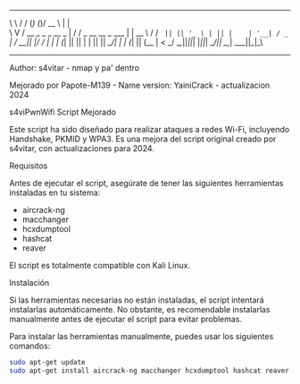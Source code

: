 
__   __        _         _  _____                     _    
\ \ / /       (_)       (_)/  __ \                   | |   
 \ V /   __ _  _  _ __   _ | /  \/ _ __   __ _   ___ | | __
  \ /   / _` || || '_ \ | || |    | '__| / _` | / __|| |/ /
  | |  | (_| || || | | || || \__/\| |   | (_| || (__ |   < 
  \_/   \__,_||_||_| |_||_| \____/|_|    \__,_| \___||_|\_\
                                                           
------------

Author: s4vitar - nmap y pa' dentro

Mejorado por Papote-M139 - Name version: YainiCrack -  actualizacion 2024

s4viPwnWifi Script Mejorado

Este script ha sido diseñado para realizar ataques a redes Wi-Fi, incluyendo Handshake, PKMID y WPA3. Es una mejora del script original creado por s4vitar, con actualizaciones para 2024.

 Requisitos

Antes de ejecutar el script, asegúrate de tener las siguientes herramientas instaladas en tu sistema:

- aircrack-ng
- macchanger
- hcxdumptool
- hashcat
- reaver

El script es totalmente compatible con Kali Linux.

 Instalación

Si las herramientas necesarias no están instaladas, el script intentará instalarlas automáticamente. No obstante, es recomendable instalarlas manualmente antes de ejecutar el script para evitar problemas.

Para instalar las herramientas manualmente, puedes usar los siguientes comandos:

```bash
sudo apt-get update
sudo apt-get install aircrack-ng macchanger hcxdumptool hashcat reaver -y
